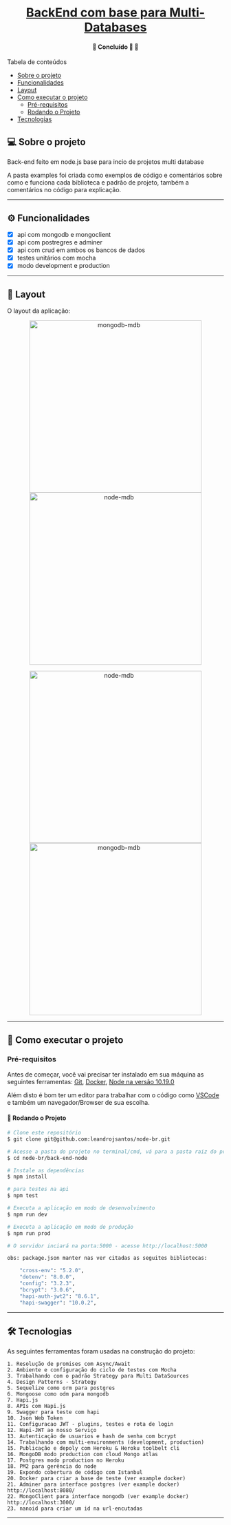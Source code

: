 <h1 align="center">
     <a href="#" alt="">BackEnd com base para Multi-Databases</a>
</h1>

<h4 align="center">
	🚧   Concluído 🚀 🚧
</h4>

Tabela de conteúdos
<!--ts-->
   * [Sobre o projeto](#-sobre-o-projeto)
   * [Funcionalidades](#-funcionalidades)
   * [Layout](#-layout)
   * [Como executar o projeto](#-como-executar-o-projeto)
     * [Pré-requisitos](#pré-requisitos)
     * [Rodando o Projeto](#user-content--rodando-o-projeto)
   * [Tecnologias](#-tecnologias)

<!--te-->


## 💻 Sobre o projeto

Back-end feito em node.js base para incio de projetos multi database

A pasta examples foi criada como exemplos de
código e comentários sobre como e funciona cada biblioteca e padrão de projeto, também a comentários no código para explicação.

---

## ⚙️ Funcionalidades

- [x] api com mongodb e mongoclient
- [x] api com postregres e adminer
- [x] api com crud em ambos os bancos de dados
- [x] testes unitários com mocha 
- [x] modo development e production

---

## 🎨 Layout

O layout da aplicação:

<p align="center">
  <img alt="mongodb-mdb" title="#node-mdb" src="./assets/home-mobile.png" width="400px">

  <img alt="node-mdb" title="#node-mdb" src="./assets/detalhes-mobile.svg" width="400px">
</p>

<p align="center">
  <img alt="node-mdb" title="#node-mdb" src="./assets/home-mobile.png" width="400px">

  <img alt="mongodb-mdb" title="#mongodb-mdb" src="./assets/detalhes-mobile.svg" width="400px">
</p>


---

## 🚀 Como executar o projeto

### Pré-requisitos

Antes de começar, você vai precisar ter instalado em sua máquina as seguintes ferramentas:
[Git](https://git-scm.com), [Docker](https://docs.docker.com/engine/install/ubuntu/), [Node na versão 10.19.0](https://nodejs.org/en/)

Além disto é bom ter um editor para trabalhar com o código como [VSCode](https://code.visualstudio.com/) e também um navegador/Browser de sua escolha.

#### 🎲 Rodando o Projeto

```bash
# Clone este repositório
$ git clone git@github.com:leandrojsantos/node-br.git

# Acesse a pasta do projeto no terminal/cmd, vá para a pasta raiz do projeto
$ cd node-br/back-end-node

# Instale as dependências
$ npm install

# para testes na api
$ npm test

# Executa a aplicação em modo de desenvolvimento
$ npm run dev

# Executa a aplicação em modo de produção
$ npm run prod

# O servidor inciará na porta:5000 - acesse http://localhost:5000

obs: package.json manter nas ver citadas as seguites bibliotecas:

    "cross-env": "5.2.0",
    "dotenv": "8.0.0",
    "config": "3.2.3",
    "bcrypt": "3.0.6",
    "hapi-auth-jwt2": "8.6.1",
    "hapi-swagger": "10.0.2",

```
---

## 🛠 Tecnologias

As seguintes ferramentas foram usadas na construção do projeto:

    1. Resolução de promises com Async/Await
    2. Ambiente e configuração do ciclo de testes com Mocha
    3. Trabalhando com o padrão Strategy para Multi DataSources
    4. Design Patterns - Strategy
    5. Sequelize como orm para postgres
    6. Mongoose como odm para mongodb
    7. Hapi.js 
    8. APIs com Hapi.js
    9. Swagger para teste com hapi
    10. Json Web Token
    11. Configuracao JWT - plugins, testes e rota de login
    12. Hapi-JWT ao nosso Serviço 
    13. Autenticação de usuarios e hash de senha com bcrypt
    14. Trabalhando com multi-environments (development, production)
    15. Publicação e depoly com Heroku & Heroku toolbelt cli
    16. MongoDB modo production com cloud Mongo atlas
    17. Postgres modo production no Heroku
    18. PM2 para gerência do node 
    19. Expondo cobertura de código com Istanbul
    20. Docker para criar a base de teste (ver example docker)
    21. Adminer para interface postgres (ver example docker) http://localhost:8080/
    22. MongoClient para interface mongodb (ver example docker) http://localhost:3000/
    23. nanoid para criar um id na url-encutadas
---